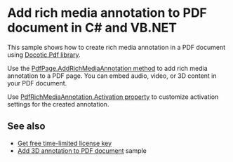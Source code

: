 # Add rich media annotation to PDF document in C# and VB.NET
This sample shows how to create rich media annotation in a PDF document using [Docotic.Pdf library](https://bitmiracle.com/pdf-library/).

Use the [PdfPage.AddRichMediaAnnotation method](https://api.docotic.com/pdfpage-addrichmediaannotation) to add rich media annotation to a PDF page. You can embed audio, video, or 3D content in your PDF document.

Use [PdfRichMediaAnnotation.Activation property](https://api.docotic.com/pdfrichmediaannotation-activation) to customize activation settings for the created annotation.

## See also
* [Get free time-limited license key](https://bitmiracle.com/pdf-library/download)
* [Add 3D annotation to PDF document](/Samples/Forms%20and%20Annotations/3dAnnotations) sample